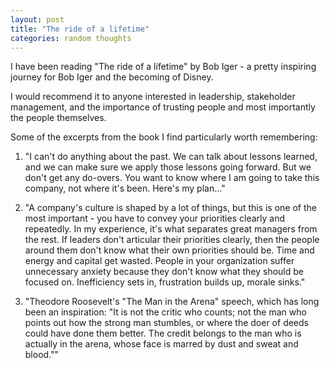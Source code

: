 ```yaml
---
layout: post
title: "The ride of a lifetime"
categories: random thoughts
---
```


I have been reading "The ride of a lifetime" by Bob Iger - a pretty inspiring journey for Bob Iger and the becoming of Disney.

I would recommend it to anyone interested in leadership, stakeholder management, and the importance of trusting people and most importantly the people themselves.

Some of the excerpts from the book I find particularly worth remembering:

1. "I can't do anything about the past. We can talk about lessons learned, and we can make sure we apply those lessons going forward. But we don't get any do-overs. You want to know where I am going to take this company, not where it's been. Here's my plan..."

2. "A company's culture is shaped by a lot of things, but this is one of the most important - you have to convey your priorities clearly and repeatedly. In my experience, it's what separates great managers from the rest. If leaders don't articular their priorities clearly, then the people around them don't know what their own priorities should be. Time and energy and capital get wasted. People in your organization suffer unnecessary anxiety because they don't know what they should be focused on. Inefficiency sets in, frustration builds up, morale sinks."

3. "Theodore Roosevelt's "The Man in the Arena" speech, which has long been an inspiration: "It is not the critic who counts; not the man who points out how the strong man stumbles, or where the doer of deeds could have done them better. The credit belongs to the man who is actually in the arena, whose face is marred by dust and sweat and blood.""